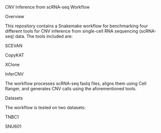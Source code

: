CNV Inference from scRNA-seq Workflow

Overview

This repository contains a Snakemake workflow for benchmarking four different tools for CNV inference from single-cell RNA sequencing (scRNA-seq) data. The tools included are:

SCEVAN

CopyKAT

XClone

InferCNV

The workflow processes scRNA-seq fastq files, aligns them using Cell Ranger, and generates CNV calls using the aforementioned tools.

Datasets

The workflow is tested on two datasets:

TNBC1

SNU601

